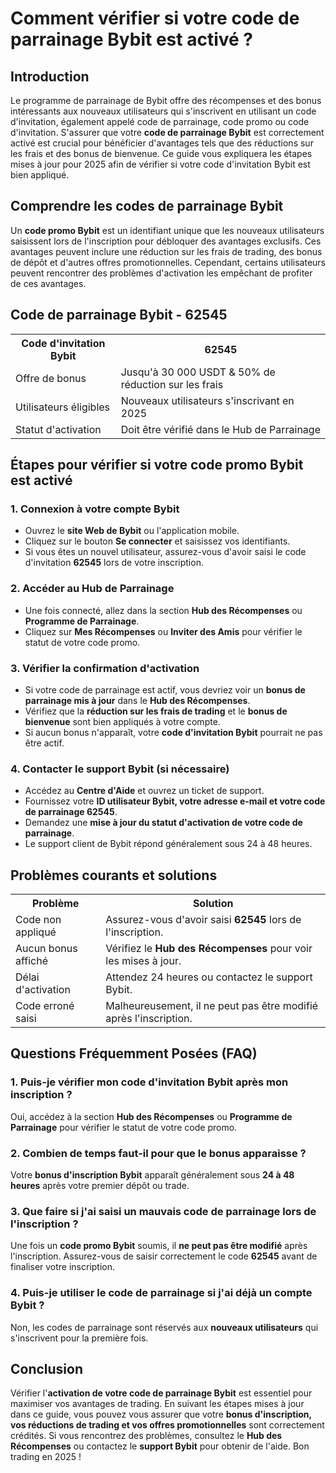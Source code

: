 <h1>Comment vérifier si votre code de parrainage Bybit est activé ?</h1>

<h2>Introduction</h2>
<p>Le programme de parrainage de Bybit offre des récompenses et des bonus intéressants aux nouveaux utilisateurs qui s'inscrivent en utilisant un code d'invitation, également appelé code de parrainage, code promo ou code d'invitation. S'assurer que votre <strong>code de parrainage Bybit</strong> est correctement activé est crucial pour bénéficier d'avantages tels que des réductions sur les frais et des bonus de bienvenue. Ce guide vous expliquera les étapes mises à jour pour 2025 afin de vérifier si votre code d'invitation Bybit est bien appliqué.</p>

<h2>Comprendre les codes de parrainage Bybit</h2>
<p>Un <strong>code promo Bybit</strong> est un identifiant unique que les nouveaux utilisateurs saisissent lors de l'inscription pour débloquer des avantages exclusifs. Ces avantages peuvent inclure une réduction sur les frais de trading, des bonus de dépôt et d'autres offres promotionnelles. Cependant, certains utilisateurs peuvent rencontrer des problèmes d'activation les empêchant de profiter de ces avantages.</p>

<h2>Code de parrainage Bybit - 62545</h2>
<table>
        <tr>
            <th>Code d'invitation Bybit</th>
            <th>62545</th>
        </tr>
        <tr>
            <td>Offre de bonus</td>
            <td>Jusqu'à 30 000 USDT & 50% de réduction sur les frais</td>
        </tr>
        <tr>
            <td>Utilisateurs éligibles</td>
            <td>Nouveaux utilisateurs s'inscrivant en 2025</td>
        </tr>
        <tr>
            <td>Statut d'activation</td>
            <td>Doit être vérifié dans le Hub de Parrainage</td>
        </tr>
</table>

<h2>Étapes pour vérifier si votre code promo Bybit est activé</h2>

<h3>1. Connexion à votre compte Bybit</h3>
<ul>
    <li>Ouvrez le <strong>site Web de Bybit</strong> ou l'application mobile.</li>
    <li>Cliquez sur le bouton <strong>Se connecter</strong> et saisissez vos identifiants.</li>
    <li>Si vous êtes un nouvel utilisateur, assurez-vous d'avoir saisi le code d'invitation <strong>62545</strong> lors de votre inscription.</li>
</ul>

<h3>2. Accéder au Hub de Parrainage</h3>
<ul>
    <li>Une fois connecté, allez dans la section <strong>Hub des Récompenses</strong> ou <strong>Programme de Parrainage</strong>.</li>
    <li>Cliquez sur <strong>Mes Récompenses</strong> ou <strong>Inviter des Amis</strong> pour vérifier le statut de votre code promo.</li>
</ul>

<h3>3. Vérifier la confirmation d'activation</h3>
<ul>
    <li>Si votre code de parrainage est actif, vous devriez voir un <strong>bonus de parrainage mis à jour</strong> dans le <strong>Hub des Récompenses</strong>.</li>
    <li>Vérifiez que la <strong>réduction sur les frais de trading</strong> et le <strong>bonus de bienvenue</strong> sont bien appliqués à votre compte.</li>
    <li>Si aucun bonus n'apparaît, votre <strong>code d'invitation Bybit</strong> pourrait ne pas être actif.</li>
</ul>

<h3>4. Contacter le support Bybit (si nécessaire)</h3>
<ul>
    <li>Accédez au <strong>Centre d'Aide</strong> et ouvrez un ticket de support.</li>
    <li>Fournissez votre <strong>ID utilisateur Bybit, votre adresse e-mail et votre code de parrainage 62545</strong>.</li>
    <li>Demandez une <strong>mise à jour du statut d'activation de votre code de parrainage</strong>.</li>
    <li>Le support client de Bybit répond généralement sous 24 à 48 heures.</li>
</ul>

<h2>Problèmes courants et solutions</h2>
<table>
    <tr>
        <th>Problème</th>
        <th>Solution</th>
    </tr>
    <tr>
        <td>Code non appliqué</td>
        <td>Assurez-vous d'avoir saisi <strong>62545</strong> lors de l'inscription.</td>
    </tr>
    <tr>
        <td>Aucun bonus affiché</td>
        <td>Vérifiez le <strong>Hub des Récompenses</strong> pour voir les mises à jour.</td>
    </tr>
    <tr>
        <td>Délai d'activation</td>
        <td>Attendez 24 heures ou contactez le support Bybit.</td>
    </tr>
    <tr>
        <td>Code erroné saisi</td>
        <td>Malheureusement, il ne peut pas être modifié après l'inscription.</td>
    </tr>
</table>

<h2>Questions Fréquemment Posées (FAQ)</h2>

<h3>1. Puis-je vérifier mon code d'invitation Bybit après mon inscription ?</h3>
<p>Oui, accédez à la section <strong>Hub des Récompenses</strong> ou <strong>Programme de Parrainage</strong> pour vérifier le statut de votre code promo.</p>

<h3>2. Combien de temps faut-il pour que le bonus apparaisse ?</h3>
<p>Votre <strong>bonus d'inscription Bybit</strong> apparaît généralement sous <strong>24 à 48 heures</strong> après votre premier dépôt ou trade.</p>

<h3>3. Que faire si j'ai saisi un mauvais code de parrainage lors de l'inscription ?</h3>
<p>Une fois un <strong>code promo Bybit</strong> soumis, il <strong>ne peut pas être modifié</strong> après l'inscription. Assurez-vous de saisir correctement le code <strong>62545</strong> avant de finaliser votre inscription.</p>

<h3>4. Puis-je utiliser le code de parrainage si j'ai déjà un compte Bybit ?</h3>
<p>Non, les codes de parrainage sont réservés aux <strong>nouveaux utilisateurs</strong> qui s'inscrivent pour la première fois.</p>

<h2>Conclusion</h2>
<p>Vérifier l'<strong>activation de votre code de parrainage Bybit</strong> est essentiel pour maximiser vos avantages de trading. En suivant les étapes mises à jour dans ce guide, vous pouvez vous assurer que votre <strong>bonus d'inscription, vos réductions de trading et vos offres promotionnelles</strong> sont correctement crédités. Si vous rencontrez des problèmes, consultez le <strong>Hub des Récompenses</strong> ou contactez le <strong>support Bybit</strong> pour obtenir de l'aide. Bon trading en 2025 !</p>
</body>
</html>
